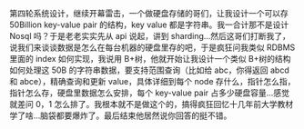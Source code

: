 第四轮系统设计，继续开幕雷击，一个做硬盘存储的哥们，让我设计一个可以存 50Billion key-value pair 的结构，key value 都是字符串。我一合计那不是设计 Nosql 吗？于是老老实实先从 api 说起，讲到 sharding...然后这哥们打断我了，说我们来谈谈数据是怎么在每台机器的硬盘里存的吧，于是疯狂问我类似 RDBMS 里面的 index 如何实现，我说用 B+树，他就开始让我设计一个类似 B+树的结构如何处理这 50B 的字符串数据，要支持范围查询（比如给 abc，你得返回 abcd 和 abce），精确查询和更新 value，具体详细到每个 node 存什么，指针怎么指，指针怎么存，硬盘里数据怎么安排，每个 key-value pair 占多少硬盘容量...感觉就差问 0，1 怎么排了。我根本就不是做这个的，搞得疯狂回忆十几年前大学教材学了啥...脑袋都要爆炸了。最后结束他居然说你回答的挺不错。
